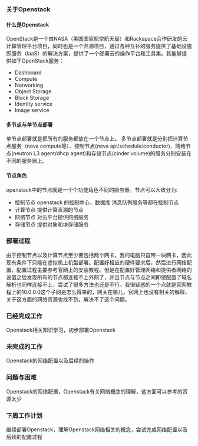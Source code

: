 ### 关于Openstack

#### 什么是Openstack

OpenStack是一个由NASA（美国国家航空航天局）和Rackspace合作研发的云计算管理平台项目，同时也是一个开源项目，通过各种互补的服务提供了基础设施即服务（IaaS）的解决方案，提供了一个部署云的操作平台和工具集。其能够提供如下OpenStack服务：
* Dashboard
* Compute
* Networking
* Object Storage
* Block Storage
* Identity service
* Image service

#### 多节点与单节点部署
单节点部署就是把所有的服务都放在一个节点上。
多节点部署就是分别把计算节点服务（nova compute等）、控制节点(nova api/schedule/conductor)、网络节点(neutron L3 agent/dhcp agent)和存储节点(cinder volume)的服务分别安装在不同的服务器上。

#### 节点角色
openstack中的节点就是一个个功能角色不同的服务器。节点可以大致分为:
* 控制节点  openstack 的控制中心，数据库 消息队列服务等都在控制节点
* 计算节点  提供计算资源的节点
* 网络节点 对云平台提供网络服务
* 存储节点 提供对象和块存储服务

### 部署过程
由于控制节点以及计算节点至少要包括两个网卡，我的电脑只自带一块网卡，因此现有条件下只能在虚拟机上机型部署。配置好相应的硬件要求后，然后进行网络配置，配置过程主要参考官网上的安装教程。但是在配置好管理网络和提供者网络的设置之后发现所有的节点都连接不上外网了，并且节点与节点之间即使配置了域名解析也同样连接不上，尝试了很多方法也还是不行。我很疑惑的一个点就是官网教程上的10.0.0.0这个子网是怎么得来的，网关在哪儿，官网上也没有相关的解释，关于这方面的网络资源也找不到，解决不了这个问题。

### 已经完成工作
Openstack相关知识学习，初步部署Openstack

### 未完成的工作
Openstack的网络配置以及后续的操作

### 问题与困难
Openstack的网络配置，Openstack有关网络概念的理解，这方面可以参考的资源太少

### 下周工作计划
继续部署Openstack，理解Openstack网络相关的概念，尝试完成网络配置以及后续的配置过程

